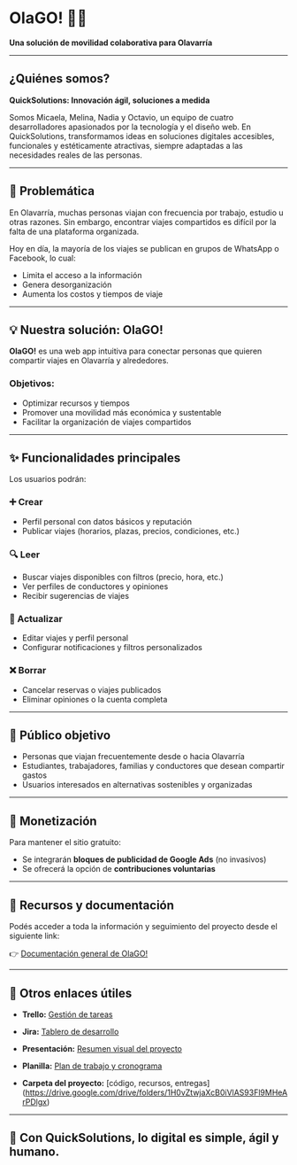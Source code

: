 
# OlaGO! 🚗🌱

**Una solución de movilidad colaborativa para Olavarría**

---

## ¿Quiénes somos?

**QuickSolutions: Innovación ágil, soluciones a medida**

Somos Micaela, Melina, Nadia y Octavio, un equipo de cuatro desarrolladores apasionados por la tecnología y el diseño web. En QuickSolutions, transformamos ideas en soluciones digitales accesibles, funcionales y estéticamente atractivas, siempre adaptadas a las necesidades reales de las personas.

---

## 🧩 Problemática

En Olavarría, muchas personas viajan con frecuencia por trabajo, estudio u otras razones. Sin embargo, encontrar viajes compartidos es difícil por la falta de una plataforma organizada.

Hoy en día, la mayoría de los viajes se publican en grupos de WhatsApp o Facebook, lo cual:
- Limita el acceso a la información
- Genera desorganización
- Aumenta los costos y tiempos de viaje

---

## 💡 Nuestra solución: OlaGO!

**OlaGO!** es una web app intuitiva para conectar personas que quieren compartir viajes en Olavarría y alrededores.

### Objetivos:
- Optimizar recursos y tiempos
- Promover una movilidad más económica y sustentable
- Facilitar la organización de viajes compartidos

---

## ✨ Funcionalidades principales

Los usuarios podrán:

### ➕ Crear
- Perfil personal con datos básicos y reputación
- Publicar viajes (horarios, plazas, precios, condiciones, etc.)

### 🔍 Leer
- Buscar viajes disponibles con filtros (precio, hora, etc.)
- Ver perfiles de conductores y opiniones
- Recibir sugerencias de viajes

### 🔁 Actualizar
- Editar viajes y perfil personal
- Configurar notificaciones y filtros personalizados

### ❌ Borrar
- Cancelar reservas o viajes publicados
- Eliminar opiniones o la cuenta completa

---

## 🎯 Público objetivo

- Personas que viajan frecuentemente desde o hacia Olavarría
- Estudiantes, trabajadores, familias y conductores que desean compartir gastos
- Usuarios interesados en alternativas sostenibles y organizadas

---

## 💸 Monetización

Para mantener el sitio gratuito:
- Se integrarán **bloques de publicidad de Google Ads** (no invasivos)
- Se ofrecerá la opción de **contribuciones voluntarias**

---

## 📎 Recursos y documentación

Podés acceder a toda la información y seguimiento del proyecto desde el siguiente link:

👉 [Documentación general de OlaGO!](https://docs.google.com/document/d/1fcmvoS-mVMgiaseMwDDApmG7yqNSlUNX8aUgtTJT93Q/edit?tab=t.0)

---

## 📁 Otros enlaces útiles

- **Trello:** [Gestión de tareas](https://trello.com/b/IGor5Slk/itegrador-fip)  
- **Jira:** [Tablero de desarrollo](https://olago.atlassian.net/jira/software/projects/OLAGO/boards/2)  
- **Presentación:** [Resumen visual del proyecto](https://docs.google.com/presentation/d/10T6rnri7h2ENdRaWaaLQk88URqNFwMsk/edit#slide=id.g341fe2678a1_0_47)  
- **Planilla:** [Plan de trabajo y cronograma](https://docs.google.com/spreadsheets/d/1vk_FE1fCL0Y_JTdr20FgdD9wB8lkP4XP3_N28-Cg61U/edit?gid=0#gid=0)

- **Carpeta del proyecto:** [código, recursos, entregas]
(https://drive.google.com/drive/folders/1H0vZtwjaXcB0iVlAS93Fl9MHeArPDlgx)
---

## 🚀 Con QuickSolutions, lo digital es simple, ágil y humano.
